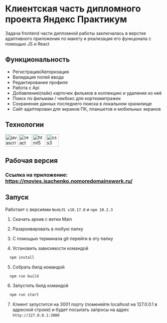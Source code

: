 # Клиентская часть дипломного проекта Яндекс Практикум

Задача frontend части дипломной работы заключалась в верстке адаптивного приложения по макету и реализация его функцонала с помощью JS и React


## Функциональность

- Регистрация/Авторизация
- Валидация полей ввода
- Редактирование профиля
- Работа с Api
- Добавление(лайк) карточек фильмов в коллекцию и удаление из неё
- Поиск по фильмам / чекбокс для корткометражек
- Сохранение данных последнего поиска в локальном хранилище
- Сайт адаптирован для экранов ПК, планшетов и мобильных экранов

## Технологии

<img src="https://skillicons.dev/icons?i=js" height="40" alt="javascript logo"  />
<img src="https://skillicons.dev/icons?i=react" height="40" alt="react logo"  />
<img src="https://skillicons.dev/icons?i=html" height="40" alt="html5 logo"  />
<img src="https://skillicons.dev/icons?i=css" height="40" alt="css3 logo"  />

## Рабочая версия

### Ссылка на приложение: https://movies.isachenko.nomoredomainswork.ru/

## Запуск

Работает с версиями `NodeJS v18.17.0` и `npm 10.2.3`

1) Скачать архив с ветки Main
2) Разархивировать в любую папку
3) С помощью терминала git перейти в эту папку

4) Установить зависимости командой
```bash
  npm install
```
5) Собрать билд командой
```bash
  npm run build
```
6) Запустить билд командой
```bash
  npm run start
```
7) Клиент запустится на 3001 порту (поменяйте localhost на 127.0.0.1 в адресной строке) и будет посылать запросы на адрес `http://127.0.0.1:3000`
